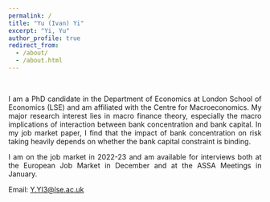 ```yaml
---
permalink: /
title: "Yu (Ivan) Yi"
excerpt: "Yi, Yu"
author_profile: true
redirect_from: 
  - /about/
  - /about.html
---
```

<br/>
<style>
body {
text-align: justify}
</style>

I am a PhD candidate in the Department of Economics at London School of Economics (LSE) and am affiliated with the Centre for Macroeconomics. My major research interest lies in macro finance theory, especially the macro implications of interaction between bank concentration and bank capital. In my job market paper, I find that the impact of bank concentration on risk taking heavily depends on whether the bank capital constraint is binding.



<!-- I received my PhD from xx in xx.-->
I am on the job market in 2022-23 and am available for interviews both at the European Job Market in December and at the ASSA Meetings in January. 

Email: [Y.YI3@lse.ac.uk](mailto:Y.YI3@lse.ac.uk)


